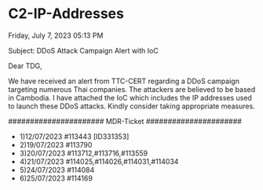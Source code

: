 # C2-IP-Addresses

Friday, July 7, 2023 05:13 PM

Subject: DDoS Attack Campaign Alert with IoC 
 
Dear TDG,
 
We have received an alert from TTC-CERT regarding a DDoS campaign targeting numerous Thai companies. The attackers are believed to be based in Cambodia. I have attached the IoC  which includes the IP addresses used to launch these DDoS attacks. Kindly consider taking appropriate measures.

######################
MDR-Ticket
######################
* 1)12/07/2023 #113443 [ID331353]
* 2)19/07/2023 #113790
* 3)20/07/2023 #113712,#113716,#113559
* 4)21/07/2023 #114025,#114026,#114031,#114034
* 5)24/07/2023 #114084
* 6)25/07/2023 #114169
